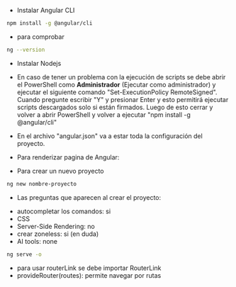 - Instalar Angular CLI

```bash
npm install -g @angular/cli
```

- para comprobar

```bash
ng --version
```

- Instalar Nodejs

- En caso de tener un problema con la ejecución de scripts se debe abrir el PowerShell como **Administrador** (Ejecutar como administrador) y ejecutar el siguiente comando "Set-ExecutionPolicy RemoteSigned". Cuando pregunte escribir "Y" y presionar Enter y esto permitirá ejecutar scripts descargados solo si están firmados. Luego de esto cerrar y volver a abrir PowerShell y volver a ejecutar "npm install -g @angular/cli"

- En el archivo "angular.json" va a estar toda la configuración del proyecto.
- Para renderizar pagina de Angular:

- Para crear un nuevo proyecto

```bash
ng new nombre-proyecto
```

- Las preguntas que aparecen al crear el proyecto:

* autocompletar los comandos: si
* CSS
* Server-Side Rendering: no
* crear zoneless: si (en duda)
* AI tools: none

```bash
ng serve -o
```

- para usar routerLink se debe importar RouterLink
- provideRouter(routes): permite navegar por rutas
